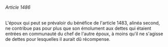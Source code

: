 ###### Article 1486

L'époux qui peut se prévaloir du bénéfice de l'article 1483, alinéa second, ne contribue pas pour plus que son émolument aux dettes qui étaient entrées en communauté du chef de l'autre époux, à moins qu'il ne s'agisse de dettes pour lesquelles il aurait dû récompense.

